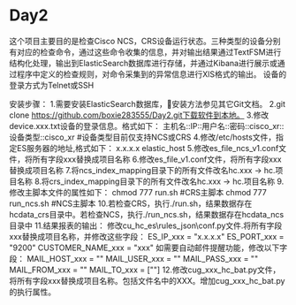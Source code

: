 # Day2
这个项目主要目的是检查Cisco NCS，CRS设备运行状态。三种类型的设备分别有对应的检查命令，通过这些命令收集的信息，并对输出结果通过TextFSM进行结构化处理，输出到ElasticSearch数据库进行存储，并通过Kibana进行展示或通过程序中定义的检查规则，对命令采集到的异常信息进行XlS格式的输出。
设备的登录方式为Telnet或SSH


安装步骤：
1.需要安装ElasticSearch数据库，安装方法参见其它Git文档。
2.git clone https://github.com/boxie283555/Day2.git下载软件到本地。
3.修改device.xxx.txt设备的登录信息。格式如下：
     主机名::IP::用户名::密码::cisco_xr::设备类型::cisco_xr
     #设备类型目前仅支持NCS或CRS
4.修改/etc/hosts文件，指定ES服务器的地址,格式如下：
     x.x.x.x	elastic_host
5.修改es_file_ncs_v1.conf文件，将所有字段xxx替换成项目名称
6.修改es_file_v1.conf文件，将所有字段xxx替换成项目名称
7.将ncs_index_mapping目录下的所有文件改名hc.xxx -> hc.项目名称
8.将crs_index_mapping目录下的所有文件改名hc.xxx -> hc.项目名称
9.修改主脚本文件的属性如下：
     chmod 777 run.sh #CRS主脚本
     chmod 777 run_ncs.sh #NCS主脚本
10.若检查CRS，执行./run.sh，结果数据存在hcdata_crs目录中。若检查NCS，执行./run_ncs.sh，结果数据存在hcdata_ncs目录中
11.结果报表的输出：
     修改cu_hc_es\rules_json\conf.py文件.将所有字段xxx替换成项目名称，并修改这些字段：
     ES_IP_xxx = "x.x.x.x" 
     ES_PORT_xxx = "9200"
     CUSTOMER_NAME_xxx = "xxx"
     如需要自动邮件提醒功能，修改以下字段：
     MAIL_HOST_xxx = ""
     MAIL_USER_xxx = ""
     MAIL_PASS_xxx = ""
     MAIL_FROM_xxx = ""
     MAIL_TO_xxx = [""]
12.修改cug_xxx_hc_bat.py文件，将所有字段xxx替换成项目名称。包括文件名中的XXX。增加cug_xxx_hc_bat.py的执行属性。

    


